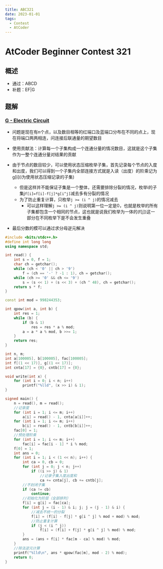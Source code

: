 ```yaml
---
title: ABC321
date: 2023-01-01
tags:
  - Contest
  - AtCoder
---
```

# AtCoder Beginner Contest 321

## 概述

- 通过：ABCD
- 补题：EF|G

## 题解

### [G - Electric Circuit](https://atcoder.jp/contests/abc321/tasks/abc321_g)

- 问题是现在有n个点，以及数目相等的红端口及蓝端口分布在不同的点上，现在将端口两两相连，问连接后联通量的期望数目
- 使用贡献法：计算每一个子集构成一个连通分量的情况数目，这就是这个子集作为一整个连通分量对结果的贡献
- 由于节点的数目较少，可以使用状态压缩枚举子集，首先记录每个节点的入度和出度，我们可以得到一个子集内全部连接方式就是入读（出度）的阶乘记为g\[i](i为使用状态压缩记录的子集)
  - 但是这样并不能保证子集是一个整体，还需要排除分裂的情况，枚举i的子集j`f[i]=f[i]-f[j]*g[i^j]`减去多有分裂的情况
  - 为了防止重复计算，只枚举`j >= (i ^ j)`的情况减去
    - 可以这样理解`j >= (i ^ j)`则说明第一位一定是0，也就是枚举的所有子集都包含一个相同的节点，这也就是说我们枚举为一体的(f[j])这一部分在不同枚举下是不会发生重叠

- 最后分数的模可以通过求分母逆元解决

```c++
#include <bits/stdc++.h>
#define int long long
using namespace std;

int read() {
	int s = 0, f = 1;
	char ch = getchar();
	while (ch < '0' || ch > '9')
		f = (ch == '-' ? -1 : 1), ch = getchar();
	while (ch >= '0' && ch <= '9')
		s = (s << 1) + (s << 3) + (ch ^ 48), ch = getchar();
	return s * f;
}

const int mod = 998244353;

int qpow(int a, int b) {
	int res = 1;
	while (b) {
		if (b & 1)
			res = res * a % mod;
		a = a * a % mod, b >>= 1;
	}
	return res;
}

int n, m;
int a[100005], b[100005], fac[100005];
int f[(1 << 17)], g[(1 << 17)];
int cnta[17] = {0}, cntb[17] = {0};

void write(int x) {
	for (int i = 0; i < n; i++)
		printf("%lld", (x >> i) & 1);
}

signed main() {
	n = read(), m = read();
    //记录度
	for (int i = 1; i <= m; i++)
		a[i] = read() - 1, cnta[a[i]]++;
	for (int i = 1; i <= m; i++)
		b[i] = read() - 1, cntb[b[i]]++;
	fac[0] = 1;
    //预处理阶乘
	for (int i = 1; i <= m; i++)
		fac[i] = fac[i - 1] * i % mod;
	f[0] = 1;
	int ans = 0;
	for (int i = 1; i < (1 << n); i++) {
		int ca = 0, cb = 0;
		for (int j = 0; j < n; j++)
			if ((i >> j) & 1)
                //记录子集入度出度和
				ca += cnta[j], cb += cntb[j];
        //不封闭子集
		if (ca != cb)
			continue;
        //初始化为阶层（全部排列）
		f[i] = g[i] = fac[ca];
		for (int j = (i - 1) & i; j; j = (j - 1) & i) {
            //减去不统一的分裂
			f[i] = (f[i] - f[j] * g[i ^ j] % mod + mod) % mod;
            //防止重复计算
			if (j < (i ^ j))
				f[i] = (f[i] + f[j] * g[i ^ j] % mod) % mod;
		}
		ans = (ans + f[i] * fac[m - ca] % mod) % mod;
	}
    //除法逆元计算
	printf("%lld\n", ans * qpow(fac[m], mod - 2) % mod);
	return 0;
}
```

